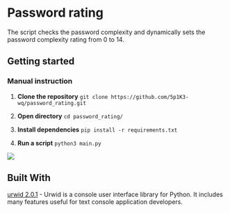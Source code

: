 # Password rating
The script checks the password complexity and dynamically sets 
the password complexity rating from 0 to 14.

## Getting started
### Manual instruction
1. **Clone the repository** 
`
git clone https://github.com/5p1K3-wq/password_rating.git
`
2.  **Open directory**
`cd password_rating/`

3. **Install dependencies**
`pip install -r requirements.txt`
4.  **Run a script** `python3 main.py`

![](https://dvmn.org/media/filer_public/de/75/de7562ed-05b5-495b-a439-6ac2176c6bd5/password-strength.gif)

## Built With
[urwid 2.0.1](https://pypi.org/project/urwid/2.0.1/) - Urwid is a console user interface library for Python. 
It includes many  features useful for text console application developers.